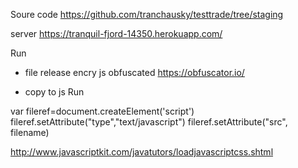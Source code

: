 Soure code
https://github.com/tranchausky/testtrade/tree/staging

server
https://tranquil-fjord-14350.herokuapp.com/

Run
- file release encry
js obfuscated https://obfuscator.io/

- copy to js Run

var fileref=document.createElement('script')
fileref.setAttribute("type","text/javascript")
fileref.setAttribute("src", filename)

http://www.javascriptkit.com/javatutors/loadjavascriptcss.shtml